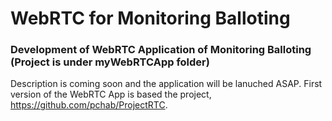 # WebRTC for Monitoring Balloting

### Development of WebRTC Application of Monitoring Balloting (Project is under myWebRTCApp folder)

Description is coming soon and the application will be lanuched ASAP.
First version of the WebRTC App is based the project, https://github.com/pchab/ProjectRTC.